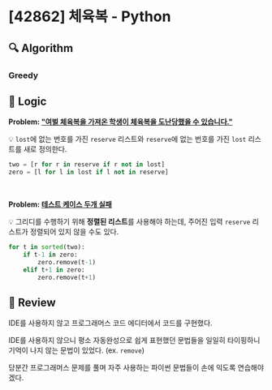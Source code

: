 # [42862] 체육복 - Python

## :mag: Algorithm

### Greedy

## :round_pushpin: Logic

**Problem: <u>"여벌 체육복을 가져온 학생이 체육복을 도난당했을 수 있습니다."</u>**

💡 `lost`에 없는 번호를 가진 `reserve` 리스트와 `reserve`에 없는 번호를 가진 `lost` 리스트를 새로 정의한다.

```python
two = [r for r in reserve if r not in lost]
zero = [l for l in lost if l not in reserve]
```

<br />

**Problem: <u>테스트 케이스 두개 실패</u>**

💡 그리디를 수행하기 위해 **정렬된 리스트**를 사용해야 하는데, 주어진 입력 `reserve` 리스트가 정렬되어 있지 않을 수도 있다.

```python
for t in sorted(two):
    if t-1 in zero:
        zero.remove(t-1)
    elif t+1 in zero:
        zero.remove(t+1)
```

## :memo: Review

IDE를 사용하지 않고 프로그래머스 코드 에디터에서 코드를 구현했다.

IDE를 사용하지 않으니 평소 자동완성으로 쉽게 표현했던 문법들을 일일히 타이핑하니 기억이 나지 않는 문법이 있었다. (ex. `remove`)

당분간 프로그래머스 문제를 풀며 자주 사용하는 파이썬 문법들이 손에 익도록 연습해야겠다.